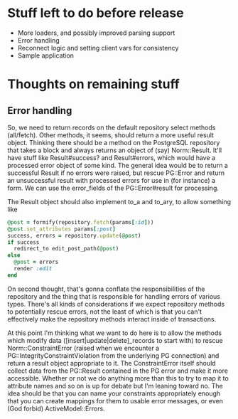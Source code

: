 # Stuff left to do before release

* More loaders, and possibly improved parsing support
* Error handling
* Reconnect logic and setting client vars for consistency
* Sample application

# Thoughts on remaining stuff

## Error handling

So, we need to return records on the default repository select methods
(all/fetch). Other methods, it seems, should return a more useful result object.
Thinking there should be a method on the PostgreSQL repository that takes a
block and always returns an object of (say) Norm::Result. It'll have stuff like
Result#success? and Result#errors, which would have a processed error object of
some kind. The general idea would be to return a successful Result if no errors
were raised, but rescue PG::Error and return an unsuccessful result with
processed errors for use in (for instance) a form. We can use the error_fields
of the PG::Error#result for processing.

The Result object should also implement to_a and to_ary, to allow something like

```ruby
@post = formify(repository.fetch(params[:id]))
@post.set_attributes params[:post]
success, errors = repository.update(@post)
if success
  redirect_to edit_post_path(@post)
else
  @post = errors
  render :edit
end
```

On second thought, that's gonna conflate the responsibilities of the repository
and the thing that is responsible for handling errors of various types. There's
all kinds of considerations if we expect repository methods to potentially
rescue errors, not the least of which is that you can't effectively make the
repository methods interact inside of transactions.

At this point I'm thinking what we want to do here is to allow the methods which
modify data ([insert|update|delete]_records to start with) to rescue
Norm::ConstraintError (raised when we encounter a
PG::IntegrityConstraintViolation from the underlying PG connection) and return
a result object appropriate to it. The ConstraintError itself should collect
data from the PG::Result contained in the PG error and make it more accessible.
Whether or not we do anything more than this to try to map it to attribute names
and so on is up for debate but I'm leaning toward no. The idea should be that
you can name your constraints appropriately enough that you can create mappings
for them to usable error messages, or even (God forbid) ActiveModel::Errors.
